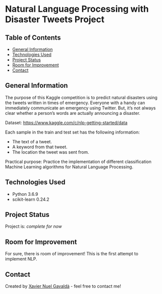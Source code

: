 # Natural Language Processing with Disaster Tweets Project 

## Table of Contents
* [General Information](#general-information)
* [Technologies Used](#technologies-used)
* [Project Status](#project-status)
* [Room for Improvement](#room-for-improvement)
* [Contact](#contact)
<!-- * [License](#license) -->


## General Information

The purpose of this Kaggle competition is to predict natural disasters using the tweets written in times of emergency. 
Everyone with a handy can immediately communicate an emergency using Twitter. But, it’s not always clear whether a person’s words are actually announcing a disaster.

Dataset: https://www.kaggle.com/c/nlp-getting-started/data

Each sample in the train and test set has the following information:
- The text of a tweet.
- A keyword from that tweet.
- The location the tweet was sent from.


Practical purpose: Practice the implementation of different classification Machine Learning algorithms for Natural Language Processing.

## Technologies Used
- Python 3.6.9
- scikit-learn 0.24.2


## Project Status
Project is: _complete for now_ 


## Room for Improvement
For sure, there is room of improvement! This is the first attempt to implement NLP.



## Contact
Created by [Xavier Nuel Gavaldà](xaviernuelgav@gmail.com) - feel free to contact me!


<!-- Optional -->
<!-- ## License -->
<!-- This project is open source and available under the [... License](). -->

<!-- You don't have to include all sections - just the one's relevant to your project -->
